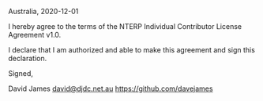 Australia, 2020-12-01

I hereby agree to the terms of the NTERP Individual Contributor License
Agreement v1.0.

I declare that I am authorized and able to make this agreement and sign this
declaration.

Signed,

David James david@djdc.net.au https://github.com/davejames
